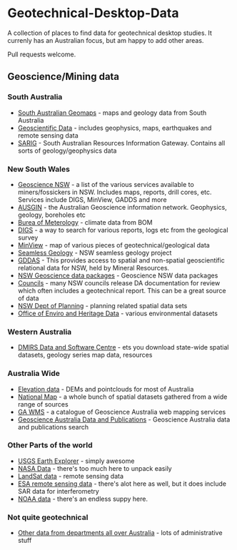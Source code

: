 # Geotechnical-Desktop-Data
A collection of places to find data for geotechnical desktop studies. It currenly has an Australian focus, but am happy to add other areas.

Pull requests welcome.

## Geoscience/Mining data
### South Australia
* [South Australian Geomaps](http://www.minerals.statedevelopment.sa.gov.au/online_tools/free_data_delivery_and_publication_downloads/digital_maps_and_data) - maps and geology data from South Australia
* [Geoscientific Data](http://www.minerals.statedevelopment.sa.gov.au/geoscience/geoscientific_data) - includes geophysics, maps, earthquakes and remote sensing data
* [SARIG](https://map.sarig.sa.gov.au/) - South Australian Resources Information Gateway. Contains all sorts of geology/geophysics data

### New South Wales
* [Geoscience NSW](http://www.resourcesandenergy.nsw.gov.au/miners-and-explorers/geoscience-information) - a list of the various services available to miners/fossickers in NSW. Includes maps, reports, drill cores, etc. Services include DIGS, MinView, GADDS and more
* [AUSGIN](http://www.geoscience.gov.au/) - the Australian Geoscience information network. Geophysics, geology, boreholes etc
* [Burea of Meterology](http://www.bom.gov.au/climate/data/) - climate data from BOM
* [DIGS](https://search.geoscience.nsw.gov.au/) - a way to search for various reports, logs etc from the geological survey
* [MinView](https://minview.geoscience.nsw.gov.au/#/) - map of various pieces of geotechnical/geological data
* [Seamless Geology](https://www.resourcesandenergy.nsw.gov.au/miners-and-explorers/geoscience-information/projects/nsw-seamless-geology-project) - NSW seamless geology project
* [GDDAS](http://dwh.minerals.nsw.gov.au/CI/warehouse) - This provides access to spatial and non-spatial geoscientific relational data for NSW, held by Mineral Resources.
* [NSW Geoscience data packages](https://www.resourcesandenergy.nsw.gov.au/miners-and-explorers/geoscience-information/products-and-data/geoscience-data-resources/geoscience-data-packages) - Geoscience NSW data packages
* [Councils](https://www.planningportal.nsw.gov.au/lodge-track-applications/track-your-application) - many NSW councils release DA documentation for review which often includes a geotechnical report. This can be a great source of data
* [NSW Dept of Planning](https://www.planningportal.nsw.gov.au/planning-tools/open-data) - planning related spatial data sets
* [Office of Enviro and Heritage Data](http://data.environment.nsw.gov.au/dataset) - various environmental datasets

### Western Australia
* [DMIRS Data and Software Centre](https://dasc.dmp.wa.gov.au/dasc/) - ets you download state-wide spatial datasets, geology series map data, resources

### Australia Wide
* [Elevation data](http://elevation.fsdf.org.au/) - DEMs and pointclouds for most of Australia
* [National Map](https://nationalmap.gov.au/) - a whole bunch of spatial datasets gathered from a wide range of sources
* [GA WMS](http://services.ga.gov.au/) - a catalogue of Geoscience Australia web mapping services
* [Geoscience Australia Data and Publications](https://ecat.ga.gov.au/geonetwork/srv/eng/search#fast=index&from=1&to=10&hitsperpage=10) - Geoscience Australia data and publications search

### Other Parts of the world
* [USGS Earth Explorer](https://earthexplorer.usgs.gov/) - simply awesome
* [NASA Data](https://data.nasa.gov/) - there's too much here to unpack easily
* [LandSat data](https://landsat.gsfc.nasa.gov/data/where-to-get-data/) - remote sensing data
* [ESA remote sensing data](https://earth.esa.int/web/guest/data-access) - there's alot here as well, but it does include SAR data for interferometry
* [NOAA data](https://data.noaa.gov/dataset) - there's an endless suppy here.

### Not quite geotechnical 
* [Other data from departments all over Australia](http://data.gov.au/dataset) - lots of administrative stuff
